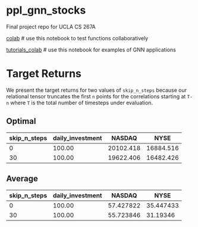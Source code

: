 # ppl_gnn_stocks
Final project repo for UCLA CS 267A


[colab](https://colab.research.google.com/drive/1f8UDNfQdb_fGI3jcMfwl-70rRr-aSOCA#scrollTo=c20pAMkoOo1H) # use this notebook to test functions collaboratively

[tutorials_colab](https://colab.research.google.com/drive/11kPl_81fmaIqoUH48Ozl3N83uXqL7xXO) # use this notebook for examples of GNN applications

# Target Returns

We present the target returns for two values of `skip_n_steps` because our relational tensor truncates the first `n` points for the correlations starting at `T-n` where `T` is the total number of timesteps under evaluation.

## Optimal

| skip_n_steps | daily_investment | NASDAQ | NYSE |
|---|---|---|---|
| 0 | 100.00 | 20102.418 | 16884.516 | 
| 30 | 100.00 | 19622.406 | 16482.426 |

## Average

| skip_n_steps | daily_investment | NASDAQ | NYSE |
|---|---|---|---|
| 0 | 100.00 | 57.427822 | 35.447433 | 
| 30 | 100.00 | 55.723846 | 31.19346 |